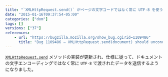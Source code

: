 ```yaml
---
title: "`XMLHttpRequest.send()` がページの文字コードではなく常に UTF-8 を使うようになりました"
date: "2015-01-16T09:37:54-05:00"
categories: ["dom"]
tags: []
versions: ["37"]
references:
    - url: "https://bugzilla.mozilla.org/show_bug.cgi?id=1109486"
      title: "Bug 1109486 – XMLHttpRequest.send(document) should unconditionally encode as UTF-8"
---
```

[`XMLHttpRequest.send`](https://developer.mozilla.org/docs/Web/API/XMLHttpRequest#send%28%29) メソッドの実装が更新され、仕様に従って、ドキュメントの文字エンコーディングではなく常に `UTF-8` で渡されたデータを送信するようになりました。
